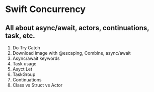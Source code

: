 # Swift Concurrency

## All about async/await, actors, continuations, task, etc.

1. Do Try Catch
2. Download image with @escaping, Combine, async/await
3. Async/await keywords
3. Task usage
4. Asyct Let
5. TaskGroup
6. Continuations
7. Class vs Struct vs Actor
